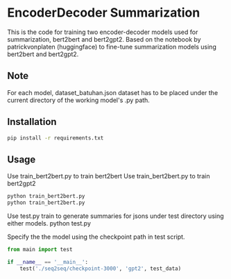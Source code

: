 # EncoderDecoder Summarization

This is the code for training two encoder-decoder models used for summarization, bert2bert and bert2gpt2.
Based on the notebook by patrickvonplaten (huggingface) to fine-tune summarization models using bert2bert and bert2gpt2.

## Note
For each model, dataset_batuhan.json dataset has to be placed under the current directory of the working model's .py path.

## Installation

```bash
pip install -r requirements.txt
```

## Usage

Use train_bert2bert.py to train bert2bert 
Use train_bert2bert.py to train bert2gpt2

```bash
python train_bert2bert.py
python train_bert2bert.py
```

Use test.py train to generate summaries for jsons under test directory using either models.
python test.py

Specify the the model using the checkpoint path in test script.

```python
from main import test

if __name__ == '__main__':
	test('./seq2seq/checkpoint-3000', 'gpt2', test_data)
```

